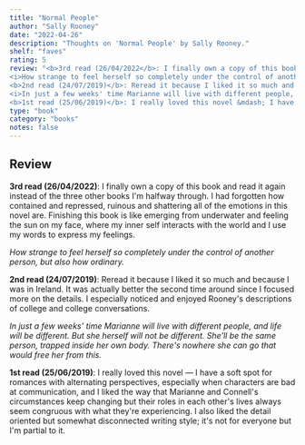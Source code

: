 ```yaml
---
title: "Normal People"
author: "Sally Rooney"
date: "2022-04-26"
description: "Thoughts on 'Normal People' by Sally Rooney."
shelf: "faves"
rating: 5
review: "<b>3rd read (26/04/2022</b>: I finally own a copy of this book and read it again instead of the three other books I'm halfway through. I had forgotten how contained and repressed, ruinous and shattering all of the emotions in this novel are. Finishing this book is like emerging from underwater and feeling the sun on my face, where my inner self interacts with the world and I use my words to express my feelings.<br/><br/>
<i>How strange to feel herself so completely under the control of another person, but also how ordinary.</i><br/><br/>
<b>2nd read (24/07/2019)</b>: Reread it because I liked it so much and because I was in Ireland. It was actually better the second time around since I focused more on the details. I especially noticed and enjoyed Rooney's descriptions of college and college conversations.<br/><br/>
<i>In just a few weeks' time Marianne will live with different people, and life will be different. But she herself will not be different. She'll be the same person, trapped inside her own body. There's nowhere she can go that would free her from this.</i><br/><br/>
<b>1st read (25/06/2019)</b>: I really loved this novel &mdash; I have a soft spot for romances with alternating perspectives, especially when characters are bad at communication, and I liked the way that Marianne and Connell's circumstances keep changing but their roles in each other's lives always seem congruous with what they're experiencing. I also liked the detail oriented but somewhat disconnected writing style; it's not for everyone but I'm partial to it."
type: "book"
category: "books"
notes: false
---
```


## Review

<b>3rd read (26/04/2022)</b>: I finally own a copy of this book and read it again instead of the three other books I'm halfway through. I had forgotten how contained and repressed, ruinous and shattering all of the emotions in this novel are. Finishing this book is like emerging from underwater and feeling the sun on my face, where my inner self interacts with the world and I use my words to express my feelings.

_How strange to feel herself so completely under the control of another person, but also how ordinary._

<b>2nd read (24/07/2019)</b>: Reread it because I liked it so much and because I was in Ireland. It was actually better the second time around since I focused more on the details. I especially noticed and enjoyed Rooney's descriptions of college and college conversations.

_In just a few weeks' time Marianne will live with different people, and life will be different. But she herself will not be different. She'll be the same person, trapped inside her own body. There's nowhere she can go that would free her from this._

<b>1st read (25/06/2019)</b>: I really loved this novel &mdash; I have a soft spot for romances with alternating perspectives, especially when characters are bad at communication, and I liked the way that Marianne and Connell's circumstances keep changing but their roles in each other's lives always seem congruous with what they're experiencing. I also liked the detail oriented but somewhat disconnected writing style; it's not for everyone but I'm partial to it.
